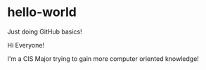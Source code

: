 # hello-world
Just doing GitHub basics!

Hi Everyone!

I'm a CIS Major trying to gain more computer oriented knowledge!
